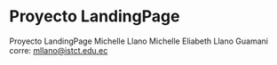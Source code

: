 # Proyecto LandingPage
Proyecto LandingPage Michelle Llano 
Michelle Eliabeth Llano Guamani
corre: mllano@istct.edu.ec 